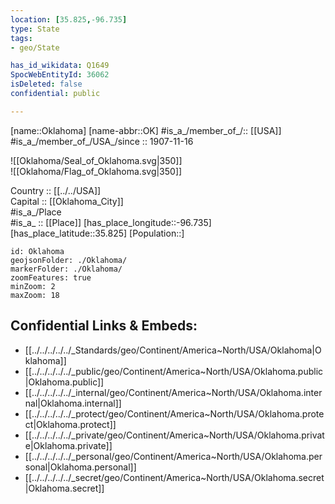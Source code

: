 ```yaml
---
location: [35.825,-96.735] 
type: State
tags:
- geo/State

has_id_wikidata: Q1649 
SpocWebEntityId: 36062
isDeleted: false
confidential: public

---
```

[name::Oklahoma] 
[name-abbr::OK] 
#is_a_/member_of_/:: [[USA]]
#is_a_/member_of_/USA_/since :: 1907-11-16 


![[Oklahoma/Seal_of_Oklahoma.svg|350]]  
![[Oklahoma/Flag_of_Oklahoma.svg|350]]  


Country :: [[../../USA]]  
Capital :: [[Oklahoma_City]]  
#is_a_/Place  
#is_a_ :: [[Place]] 
[has_place_longitude::-96.735] 
[has_place_latitude::35.825] 
[Population::] 



```leaflet
id: Oklahoma
geojsonFolder: ./Oklahoma/
markerFolder: ./Oklahoma/
zoomFeatures: true 
minZoom: 2 
maxZoom: 18
```


## Confidential Links & Embeds: 
- [[../../../../../_Standards/geo/Continent/America~North/USA/Oklahoma|Oklahoma]] 
- [[../../../../../_public/geo/Continent/America~North/USA/Oklahoma.public|Oklahoma.public]] 
- [[../../../../../_internal/geo/Continent/America~North/USA/Oklahoma.internal|Oklahoma.internal]] 
- [[../../../../../_protect/geo/Continent/America~North/USA/Oklahoma.protect|Oklahoma.protect]] 
- [[../../../../../_private/geo/Continent/America~North/USA/Oklahoma.private|Oklahoma.private]] 
- [[../../../../../_personal/geo/Continent/America~North/USA/Oklahoma.personal|Oklahoma.personal]] 
- [[../../../../../_secret/geo/Continent/America~North/USA/Oklahoma.secret|Oklahoma.secret]] 
